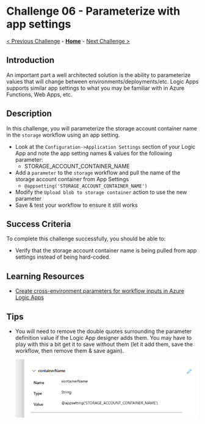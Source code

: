 # Challenge 06 - Parameterize with app settings

[< Previous Challenge](./Challenge-05.md) - **[Home](../README.md)** - [Next Challenge >](./Challenge-07.md)

## Introduction

An important part a well architected solution is the ability to parameterize values that will change between environments/deployments/etc. Logic Apps supports similar app settings to what you may be familiar with in Azure Functions, Web Apps, etc. 

## Description

In this challenge, you will parameterize the storage account container name in the `storage` workflow using an app setting.

- Look at the `Configuration->Application Settings` section of your Logic App and note the app setting names & values for the following parameter:
  - STORAGE_ACCOUNT_CONTAINER_NAME
- Add a `parameter` to the `storage` workflow and pull the name of the storage account container from App Settings
  - `@appsetting('STORAGE_ACCOUNT_CONTAINER_NAME')`
- Modify the `Upload blob to storage container` action to use the new parameter
- Save & test your workflow to ensure it still works

## Success Criteria

To complete this challenge successfully, you should be able to:
- Verify that the storage account container name is being pulled from app settings instead of being hard-coded.

## Learning Resources

- [Create cross-environment parameters for workflow inputs in Azure Logic Apps](https://learn.microsoft.com/en-us/azure/logic-apps/create-parameters-workflows?tabs=standard)

## Tips
- You will need to remove the double quotes surrounding the parameter definition value if the Logic App designer adds them. You may have to play with this a bit get it to save without them (let it add them, save the workflow, then remove them & save again).

  ![parameter-container-name](../images/Challenge-06//parameter-container-name.png)